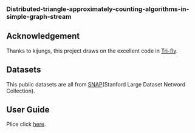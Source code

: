 ### Distributed-triangle-approximately-counting-algorithms-in-simple-graph-stream
## Acknowledgement
Thanks to kijungs, this project draws on the excellent code in [Tri-fly](https://github.com/kijungs/trifly).

## Datasets
This public datasets are all from [SNAP](http://snap.stanford.edu/data/index.html)(Stanford Large Dataset Netword Collection).

## User Guide
Plice click [here](https://github.com/kijungs/trifly/blob/master/user_guide.pdf).
